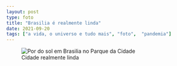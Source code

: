 ```yaml
---
layout: post
type: foto
title: "Brasilia é realmente linda"
date: 2021-09-20
tags: ["a vida, o universo e tudo mais", "foto",  "pandemia"]
---
```

<figure class="gallery">
  <img src="{{ site.baseurl }}/assets/fotos/2021/09/20210518_180041.jpg" alt="Por do sol em Brasilia no Parque da Cidade" title="Foto do por do sol em Brasília, no Parque da Cidade">
  <figcaption>Cidade realmente linda</figcaption>
</figure>